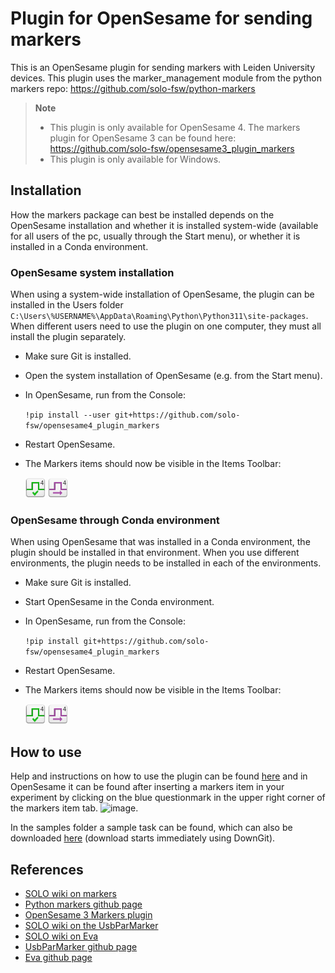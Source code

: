 # Plugin for OpenSesame for sending markers
This is an OpenSesame plugin for sending markers with Leiden University devices. This plugin uses the marker_management module from the python markers repo: https://github.com/solo-fsw/python-markers

> **Note**
> - This plugin is only available for OpenSesame 4. The markers plugin for OpenSesame 3 can be found here: https://github.com/solo-fsw/opensesame3_plugin_markers
> - This plugin is only available for Windows. 

## Installation
How the markers package can best be installed depends on the OpenSesame installation and whether it is installed system-wide (available for all users of the pc, usually through the Start menu), or whether it is installed in a Conda environment.

### OpenSesame system installation

When using a system-wide installation of OpenSesame, the plugin can be installed in the Users folder `C:\Users\%USERNAME%\AppData\Roaming\Python\Python311\site-packages`. When different users need to use the plugin on one computer, they must all install the plugin separately.

- Make sure Git is installed.

- Open the system installation of OpenSesame (e.g. from the Start menu). 

- In OpenSesame, run from the Console:

    `!pip install --user git+https://github.com/solo-fsw/opensesame4_plugin_markers`

- Restart OpenSesame. 

- The Markers items should now be visible in the Items Toolbar:

    ![markers_init](/opensesame_plugins/markers_os4/markers_os4_init/markers_os4_init_large.png)
    ![markers_send](/opensesame_plugins/markers_os4/markers_os4_send/markers_os4_send_large.png)

### OpenSesame through Conda environment

When using OpenSesame that was installed in a Conda environment, the plugin should be installed in that environment. When you use different environments, the plugin needs to be installed in each of the environments. 

- Make sure Git is installed.

- Start OpenSesame in the Conda environment.

- In OpenSesame, run from the Console:

     `!pip install git+https://github.com/solo-fsw/opensesame4_plugin_markers`

- Restart OpenSesame. 

- The Markers items should now be visible in the Items Toolbar:

    ![markers_init](/opensesame_plugins/markers_os4/markers_os4_init/markers_os4_init_large.png)
    ![markers_send](/opensesame_plugins/markers_os4/markers_os4_send/markers_os4_send_large.png)

## How to use
Help and instructions on how to use the plugin can be found [here](/opensesame_plugins/markers_os4/markers_os4_init/markers_os4_init.md) and in OpenSesame it can be found after inserting a markers item in your experiment by clicking on the blue questionmark in the upper right corner of the markers item tab. ![image](https://user-images.githubusercontent.com/56065641/217841460-634aee68-7b98-4154-8275-ac75337788e7.png).

In the samples folder a sample task can be found, which can also be downloaded [here](https://downgit.github.io/#/home?url=https://github.com/solo-fsw/opensesame4_plugin_markers/tree/main/samples) (download starts immediately using DownGit).

## References
- [SOLO wiki on markers](https://researchwiki.solo.universiteitleiden.nl/xwiki/wiki/researchwiki.solo.universiteitleiden.nl/view/Hardware/Markers%20and%20Events/)
- [Python markers github page](https://github.com/solo-fsw/python-markers)
- [OpenSesame 3 Markers plugin](https://github.com/solo-fsw/opensesame3_plugin_markers)
- [SOLO wiki on the UsbParMarker](https://researchwiki.solo.universiteitleiden.nl/xwiki/wiki/researchwiki.solo.universiteitleiden.nl/view/Hardware/Markers%20and%20Events/UsbParMarker/)
- [SOLO wiki on Eva](https://researchwiki.solo.universiteitleiden.nl/xwiki/wiki/researchwiki.solo.universiteitleiden.nl/view/Hardware/Markers%20and%20Events/EVA/)
- [UsbParMarker github page](https://github.com/solo-fsw/UsbParMarker)
- [Eva github page](https://github.com/solo-fsw/Eva)


